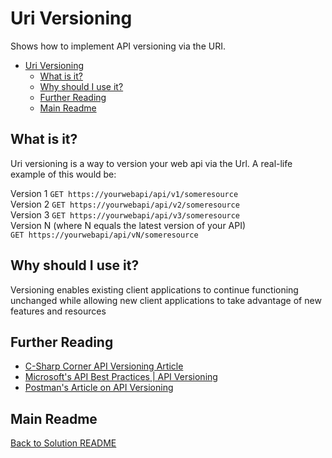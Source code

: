 # Uri Versioning
Shows how to implement API versioning via the URI.

<!-- TOC -->
* [Uri Versioning](#uri-versioning)
  * [What is it?](#what-is-it)
  * [Why should I use it?](#why-should-i-use-it)
  * [Further Reading](#further-reading)
  * [Main Readme](#main-readme)
<!-- TOC -->

## What is it?
Uri versioning is a way to version your web api via the Url.
A real-life example of this would be:

Version 1 
`GET https://yourwebapi/api/v1/someresource`
</br>
Version 2
`GET https://yourwebapi/api/v2/someresource`
</br>
Version 3
`GET https://yourwebapi/api/v3/someresource`
</br>
Version N (where N equals the latest version of your API) </br>
`GET https://yourwebapi/api/vN/someresource`

## Why should I use it?
Versioning enables existing client applications to continue functioning unchanged while allowing new client applications to take advantage of new features and resources

## Further Reading
- [C-Sharp Corner API Versioning Article](https://www.c-sharpcorner.com/article/implementing-versioning-in-asp-net-core-webapi/#:~:text=In%20your%20controller%20classes%2C%20apply%20the%20%5BApiVersion%5D%20attribute,ControllerBase%20%7B%20%2F%2F%20Controller%20actions%20and%20endpoints%20%7D)
- [Microsoft's API Best Practices | API Versioning](https://learn.microsoft.com/en-us/azure/architecture/best-practices/api-design#versioning-a-restful-web-api)
- [Postman's Article on API Versioning](https://www.postman.com/api-platform/api-versioning/)

## Main Readme
[Back to Solution README](../README.md)